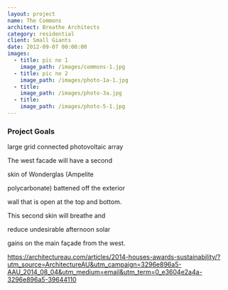 ```yaml
---
layout: project
name: The Commons
architect: Breathe Architects
category: residential
client: Small Giants
date: 2012-09-07 00:00:00
images:
  - title: pic no 1
    image_path: /images/commons-1.jpg
  - title: pic no 2
    image_path: /images/photo-1a-1.jpg
  - title:
    image_path: /images/photo-3a.jpg
  - title:
    image_path: /images/photo-5-1.jpg
---
```



### Project Goals

large grid connected photovoltaic array

The west facade will have a second

skin of Wonderglas (Ampelite

polycarbonate) battened off the exterior

wall that is open at the top and bottom.

This second skin will breathe and

reduce undesirable afternoon solar

gains on the main fa&ccedil;ade from the west.

https://architectureau.com/articles/2014-houses-awards-sustainability/?utm_source=ArchitectureAU&utm_campaign=3296e896a5-AAU_2014_08_04&utm_medium=email&utm_term=0_e3604e2a4a-3296e896a5-39644110

